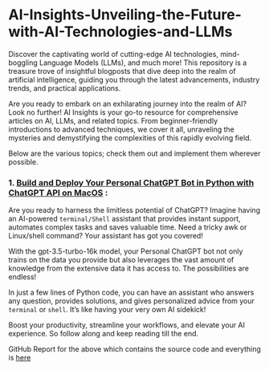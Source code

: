 # AI-Insights-Unveiling-the-Future-with-AI-Technologies-and-LLMs

Discover the captivating world of cutting-edge AI technologies, mind-boggling Language Models (LLMs), and much more! This repository is a treasure trove of insightful blogposts that dive deep into the realm of artificial intelligence, guiding you through the latest advancements, industry trends, and practical applications.

Are you ready to embark on an exhilarating journey into the realm of AI? Look no further! AI Insights is your go-to resource for comprehensive articles on AI, LLMs, and related topics. From beginner-friendly introductions to advanced techniques, we cover it all, unraveling the mysteries and demystifying the complexities of this rapidly evolving field.

Below are the various topics; check them out and implement them wherever possible.


### 1. [Build and Deploy Your Personal ChatGPT Bot in Python with ChatGPT API on MacOS](https://anishsinghwalia.medium.com/build-and-deploy-your-personal-chatgpt-bot-in-python-with-chatgpt-api-on-macos-951a16aaaff7) :

Are you ready to harness the limitless potential of ChatGPT? Imagine having an AI-powered ```terminal/Shell``` assistant that provides instant support, automates complex tasks and saves valuable time. Need a tricky awk or Linux/shell command? Your assistant has got you covered!

With the gpt-3.5-turbo-16k model, your Personal ChatGPT bot not only trains on the data you provide but also leverages the vast amount of knowledge from the extensive data it has access to. The possibilities are endless!

In just a few lines of Python code, you can have an assistant who answers any question, provides solutions, and gives personalized advice from your ```terminal``` or ```shell```. It’s like having your very own AI sidekick!

Boost your productivity, streamline your workflows, and elevate your AI experience. So follow along and keep reading till the end.

GitHub Report for the above which contains the source code and everything is [here](https://github.com/anishsingh20/Personal-ChatGPT-Bot-For-Mac)
